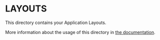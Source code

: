 # LAYOUTS

This directory contains your Application Layouts.

More information about the usage of this directory in [the documentation](https://nuxtjs.org/guide/views#layouts).
